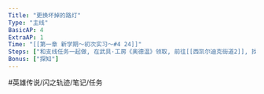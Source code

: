 ```yaml
---
Title: "更换坏掉的路灯"
Type: "主线"
BasicAP: 4
ExtraAP: 1
Time: "[[第一章 新学期～初次实习～#4 24]]"
Steps: ["和支线任务一起做, 在武具·工房《奥德温》领取, 前往[[西凯尔迪克街道2]], 找到坏掉的街灯","输入正确的密码: 466515","回去武具·工房《奥德温》报告"]
Bonus: ["探知"]
---
```


#英雄传说/闪之轨迹/笔记/任务